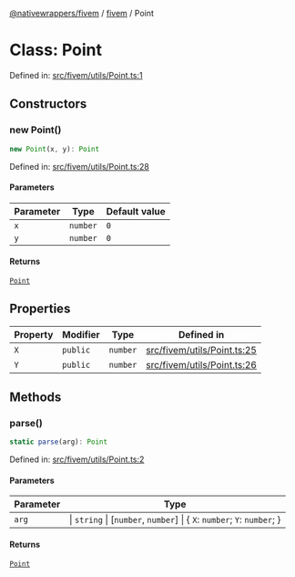 [@nativewrappers/fivem](../../README.md) / [fivem](../README.md) / Point

# Class: Point

Defined in: [src/fivem/utils/Point.ts:1](https://github.com/nativewrappers/nativewrappers/blob/c6ab47d1014f341bb58fccc9d519ceb48157a741/src/fivem/utils/Point.ts#L1)

## Constructors

### new Point()

```ts
new Point(x, y): Point
```

Defined in: [src/fivem/utils/Point.ts:28](https://github.com/nativewrappers/nativewrappers/blob/c6ab47d1014f341bb58fccc9d519ceb48157a741/src/fivem/utils/Point.ts#L28)

#### Parameters

| Parameter | Type | Default value |
| ------ | ------ | ------ |
| `x` | `number` | `0` |
| `y` | `number` | `0` |

#### Returns

[`Point`](Point.md)

## Properties

| Property | Modifier | Type | Defined in |
| ------ | ------ | ------ | ------ |
| <a id="x-1"></a> `X` | `public` | `number` | [src/fivem/utils/Point.ts:25](https://github.com/nativewrappers/nativewrappers/blob/c6ab47d1014f341bb58fccc9d519ceb48157a741/src/fivem/utils/Point.ts#L25) |
| <a id="y-1"></a> `Y` | `public` | `number` | [src/fivem/utils/Point.ts:26](https://github.com/nativewrappers/nativewrappers/blob/c6ab47d1014f341bb58fccc9d519ceb48157a741/src/fivem/utils/Point.ts#L26) |

## Methods

### parse()

```ts
static parse(arg): Point
```

Defined in: [src/fivem/utils/Point.ts:2](https://github.com/nativewrappers/nativewrappers/blob/c6ab47d1014f341bb58fccc9d519ceb48157a741/src/fivem/utils/Point.ts#L2)

#### Parameters

| Parameter | Type |
| ------ | ------ |
| `arg` | \| `string` \| \[`number`, `number`\] \| \{ `X`: `number`; `Y`: `number`; \} |

#### Returns

[`Point`](Point.md)
